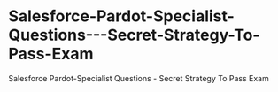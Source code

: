 # Salesforce-Pardot-Specialist-Questions---Secret-Strategy-To-Pass-Exam
Salesforce Pardot-Specialist Questions - Secret Strategy To Pass Exam
